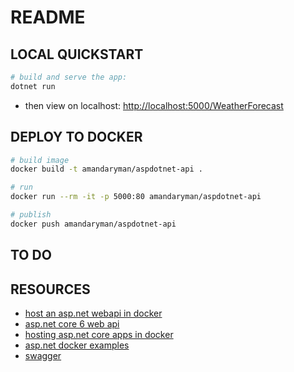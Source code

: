 # README

## LOCAL QUICKSTART
```sh
# build and serve the app:
dotnet run
```
* then view on localhost: [http://localhost:5000/WeatherForecast](http://localhost:5000/WeatherForecast)

## DEPLOY TO DOCKER
```sh
# build image
docker build -t amandaryman/aspdotnet-api .

# run
docker run --rm -it -p 5000:80 amandaryman/aspdotnet-api

# publish
docker push amandaryman/aspdotnet-api
```

## TO DO

## RESOURCES
* [host an asp.net webapi in docker](https://youtu.be/f0lMGPB10bM)
* [asp.net core 6 web api](https://learn.microsoft.com/en-us/aspnet/core/tutorials/first-web-api?view=aspnetcore-6.0&tabs=visual-studio-code)
* [hosting asp.net core apps in docker](https://learn.microsoft.com/en-us/aspnet/core/host-and-deploy/docker/?view=aspnetcore-6.0)
* [asp.net docker examples](https://github.com/dotnet/dotnet-docker/tree/main/samples/aspnetapp)
* [swagger](https://aka.ms/aspnetcore/swashbuckle)